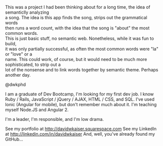 This was a project I had been thinking about for a long time, the idea of semanticlly analyzing  
a song. The idea is this app finds the song, strips out the grammatical words  
then runs a word count, with the idea that the song is "about" the most common words.  
This is just basic stuff, no semantic web. Nonetheless, while it was fun to build,   
it was only partially successful, as often the most common words were "la" or "love" or a  
name. This could work, of course, but it would need to be much more sophisticated, to strip out a   
lot of the nonsense and to link words together by semantic theme. Perhaps another day.   

@dwkphd

I am a graduate of Dev Bootcamp, I'm looking for my first dev job.
I know Ruby / Rails, JavaScript / jQuery / AJAX,
HTML / CSS, and SQL. I've used Ionic (Angular for mobile), but
don't remember much about it. I'm teaching myself Node.JS and
Angular 2.

I'm a leader, I'm responsible, and I'm low drama.

See my portfolio at http://davidwkaiser.squarespace.com
See my LinkedIn at http://linkedin.com/in/davidwkaiser
And, well, you've already found my GitHub...
